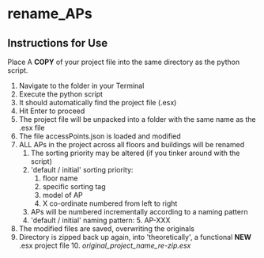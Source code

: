 # rename_APs
## Instructions for Use

Place A **COPY** of your project file into the same directory as the python script.

1. Navigate to the folder in your Terminal
2. Execute the python script
3. It should automatically find the project file (.esx)
4. Hit Enter to proceed
5. The project file will be unpacked into a folder with the same name as the .esx file
6. The file accessPoints.json is loaded and modified
7. ALL APs in the project across all floors and buildings will be renamed
   1. The sorting priority may be altered (if you tinker around with the script)
   2. 'default / initial' sorting priority:
      1. floor name
      2. specific sorting tag
      3. model of AP
      4. X co-ordinate numbered from left to right
   3. APs will be numbered incrementally according to a naming pattern
   4. 'default / initial' naming pattern:
      5. AP-XXX
8. The modified files are saved, overwriting the originals
9. Directory is zipped back up again, into 'theoretically', a functional **NEW** .esx project file
   10. *original_project_name_re-zip.esx*
